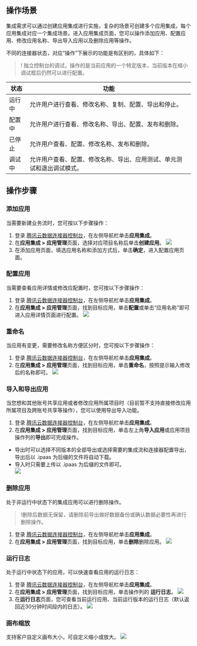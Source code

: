 ## 操作场景
集成需求可以通过创建应用集成进行实施，复杂的场景可创建多个应用集成，每个应用集成对应一个集成场景。进入应用集成页面，您可以操作添加应用、配置应用、修改应用名称、导出导入应用以及删除应用等操作。

不同的连接器状态，对应“操作”下展示的功能是有区别的，具体如下：
>! 独立控制台的调试，操作的是当前应用的一个特定版本，当前版本在缩小调试框后仍然可以进行配置。

| 状态 | 功能 |
|---------|---------|
|  运行中 | 允许用户进行查看、修改名称、复制、配置、导出和停止。|
|  配置中 | 允许用户进行查看、修改名称、导出、配置、发布和删除。|
|  已停止 | 允许用户查看、配置、修改名称、发布和删除。|
|  调试中 | 允许用户查看、配置、修改名称、导出、应用测试、单元测试和退出调试模式。|

## 操作步骤
### 添加应用
当需要新建业务流时，您可按以下步骤操作：
1. 登录 [腾讯云数据连接器控制台](https://ipaas.cloud.tencent.com/)，在左侧导航栏单击**应用集成**。
2. 在**应用集成 > 应用管理**页面，选择对应项目名称后单击**创建应用**。
![](https://qcloudimg.tencent-cloud.cn/raw/b5a666ca73b8a92915a3d861aa962b43.png)
3. 在添加应用页面，填选应用名称和添加方式后，单击**确定**，进入配置应用页面。


### 配置应用
当需要查看应用详情或修改应配置时，您可按以下步骤操作：
1. 登录 [腾讯云数据连接器控制台](https://ipaas.cloud.tencent.com/)，在左侧导航栏单击**应用集成**。
2.  在**应用集成 > 应用管理**页面，找到目标应用，单击**配置**或单击“应用名称”即可进入应用详情页面进行配置。
![](https://qcloudimg.tencent-cloud.cn/raw/4629af2c4b3258bc1a5915198f2d9348.png)


### 重命名
当应用有变更，需要修改名称方便区分时，您可按以下步骤操作：
1. 登录 [腾讯云数据连接器控制台](https://ipaas.cloud.tencent.com/)，在左侧导航栏单击**应用集成**。
2. 在**应用集成 > 应用管理**页面，找到目标应用，单击**重命名**，按照提示输入修改后的名称即可。
![](https://qcloudimg.tencent-cloud.cn/raw/c191ff6e945cb3da99e36bb25956086a.png)

### 导入和导出应用
当您想和其他账号共享应用或者修改应用所属项目时（目前暂不支持直接修改应用所属项目及跨账号共享等操作），您可以使用导出导入功能。
1. 登录 [腾讯云数据连接器控制台](https://ipaas.cloud.tencent.com/)，在左侧导航栏单击**应用集成**。
2. 在**应用集成 > 应用管理**页面，找到目标应用，单击左上角**导入应用**或应用项目操作列的**导出**即可完成操作。
 - 导出时可以选择不同版本的全部导出或选择需要的集成流和连接器配置导出，导出后以 .ipaas 为后缀的文件将自动下载。
 - 导入时只需要上传以 .ipaas 为后缀的文件即可。  
![](https://qcloudimg.tencent-cloud.cn/raw/fd2724ab0f10e74216bf28961c6c35c1.png)

### 删除应用
处于非运行中状态下的集成应用可以进行删除操作。
>!删除后数据无保留，请删除前导出做好数据备份或确认数据必要性再进行删除操作。
>
1. 登录 [腾讯云数据连接器控制台](https://ipaas.cloud.tencent.com/)，在左侧导航栏单击**应用集成**。
2. 在**应用集成 > 应用管理**页面，找到目标应用，单击**删除**删除应用。
![](https://qcloudimg.tencent-cloud.cn/raw/7145390e2fb82667054b442b959d5bfb.png)
### 运行日志
处于运行中状态下的应用，可以快速查看应用的运行日志：
1. 登录 [腾讯云数据连接器控制台](https://ipaas.cloud.tencent.com/)，在左侧导航栏单击**应用集成**。
2. 在**应用集成 > 应用管理**页面，找到目标应用，单击操作列的 **运行日志**。
![](https://qcloudimg.tencent-cloud.cn/raw/3db82ecb09e561164db5ac740cba2f97.png)
3. 在**运行日志**页面，您可查看当前运行应用、当前运行版本的运行日志（默认返回近30分钟时间段内的日志）。
![](https://qcloudimg.tencent-cloud.cn/raw/049b5b491a44a16f31cea355117a8d62.png)

### 画布缩放
支持客户自定义画布大小，可自定义缩小或放大。
![](https://qcloudimg.tencent-cloud.cn/raw/63f446971abce53de682b395e95b8fbd.png)
